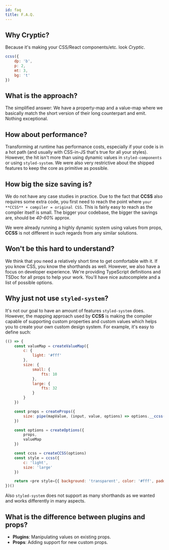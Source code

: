 ```yaml
---
id: faq
title: F.A.Q.
---
```


## Why Cryptic?

Because it's making your CSS/React components/etc. look _Cryptic_.

```js live
ccss({
    dp: 'b',
    p: 2,
    mt: 3,
    bg: 't'
})
```

## What is the approach?

The simplified answer: We have a property-map and a value-map where
we basically match the short version of their long counterpart and
emit. Nothing exceptional.

## How about performance?

Transforming at runtime has performance costs, especially
if your code is in a hot path (and usually with CSS-in-JS that's true
for all your styles). However, the hit isn't more than using dynamic values
in `styled-components` or using `styled-system`. We were also very
restrictive about the shipped features to keep the core as primitive as
possible.

## How big the size saving is?

We do not have any case studies in practice. Due to the fact that **CCSS**
also requires some extra code, you first need to reach the point where
`your **CCSS** + compiler = original CSS`. This is fairly easy to reach as
the compiler itself is small. The bigger your codebase, the bigger the
savings are, should be _40-60%_ approx.

We were already running a highly dynamic system using values from props,
**CCSS** is not different in such regards from any similar solutions.

## Won't be this hard to understand?

We think that you need a relatively short time to get comfortable with it.
If you know CSS, you know the shorthands as well.
However, we also have a focus on developer experience. We're providing
TypeScript definitions and TSDoc for all props to help your work.
You'll have nice autocomplete and a list of possible options.

## Why just not use `styled-system`?

It's not our goal to have an amount of features `styled-system` does. However, the mapping
approach used by **CCSS** is making the compiler capable of supporting
custom properties and custom values which helps you to create your own custom
design system. For example, it's easy to define such:

<!-- prettier-ignore -->
```js live
(() => {
    const valueMap = createValueMap({
        c: {
            light: '#fff'
        },
        size: {
            small: {
                fts: 10
            },
            large: {
                fts: 32
            }
        }
    })

    const props = createProps({
        size: pipe(mapValue, (input, value, options) => options.__ccss(input))
    })

    const options = createOptions({
        props,
        valueMap
    })

    const ccss = createCCSS(options)
    const style = ccss({
        c: 'light',
        size: 'large'
    })

    return <pre style={{ background: 'transparent', color: '#fff', padding: '10px' }}>{formatCSS(style)}</pre>
})()
```

Also `styled-system` does not support as many shorthands as we wanted and works differently
in many aspects.

## What is the difference between plugins and props?

-   **Plugins**: Manipulating values on existing props.
-   **Props**: Adding support for new custom props.
